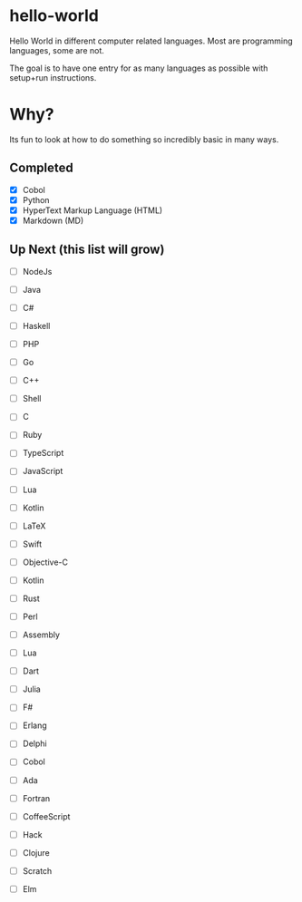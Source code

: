 # hello-world
Hello World in different computer related languages. Most are programming languages, some are not.

The goal is to have one entry for as many languages as possible with setup+run instructions.

# Why?
Its fun to look at how to do something so incredibly basic in many ways.

## Completed
- [x] Cobol
- [x] Python
- [x] HyperText Markup Language (HTML)
- [x] Markdown (MD)

## Up Next (this list will grow)
- [ ] NodeJs
- [ ] Java
- [ ] C#
- [ ] Haskell
- [ ] PHP
- [ ] Go
- [ ] C++
- [ ] Shell
- [ ] C
- [ ] Ruby
- [ ] TypeScript
- [ ] JavaScript
- [ ] Lua
- [ ] Kotlin
- [ ] LaTeX
- [ ] Swift
- [ ] Objective-C
- [ ] Kotlin
- [ ] Rust
- [ ] Perl
- [ ] Assembly
- [ ] Lua
- [ ] Dart
- [ ] Julia
- [ ] F#
- [ ] Erlang
- [ ] Delphi
- [ ] Cobol
- [ ] Ada
- [ ] Fortran
- [ ] CoffeeScript
- [ ] Hack
- [ ] Clojure
- [ ] Scratch
- [ ] Elm

